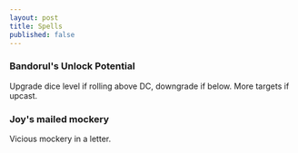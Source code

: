 ```yaml
---
layout: post
title: Spells
published: false
---
```


### Bandorul's Unlock Potential

Upgrade dice level if rolling above DC, downgrade if below. More targets if upcast.

### Joy's mailed mockery

Vicious mockery in a letter.

